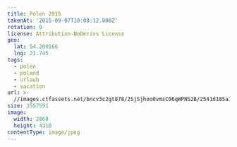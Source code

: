 ```yaml
---
title: Polen 2015
takenAt: '2015-09-07T10:08:12.000Z'
rotation: 0
license: Attribution-NoDerivs License
geo:
  lat: 54.209166
  lng: 21.745
tags:
  - polen
  - poland
  - urlaub
  - vacation
url: >-
  //images.ctfassets.net/bncv3c2gt878/2SjSjhoo0vmsC06qWPNS2B/2541d185a1c77edaad8b57ae20618c75/polen-2015_25931626976_o
size: 3557591
image:
  width: 2868
  height: 4310
contentType: image/jpeg
---
```


